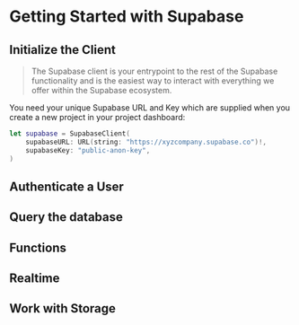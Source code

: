 #  Getting Started with Supabase


##  Initialize the Client

> The Supabase client is your entrypoint to the rest of the Supabase functionality and is the easiest way to interact with everything we offer within the Supabase ecosystem.

You need your unique Supabase URL and Key which are supplied when you create a new project in your project dashboard:

```swift
let supabase = SupabaseClient(
    supabaseURL: URL(string: "https://xyzcompany.supabase.co")!,
    supabaseKey: "public-anon-key",
)
```

## Authenticate a User

## Query the database

## Functions

## Realtime

## Work with Storage
